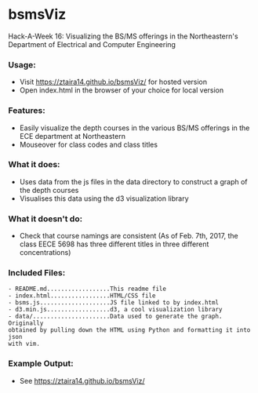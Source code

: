 # bsmsViz
Hack-A-Week 16: Visualizing the BS/MS offerings in the Northeastern's
Department of Electrical and Computer Engineering

### Usage:
- Visit https://ztaira14.github.io/bsmsViz/ for hosted version
- Open index.html in the browser of your choice for local version

### Features:
- Easily visualize the depth courses in the various BS/MS offerings in the
ECE department at Northeastern 
- Mouseover for class codes and class titles

### What it does:
- Uses data from the js files in the data directory to construct a graph
of the depth courses
- Visualises this data using the d3 visualization library

### What it doesn't do:
- Check that course namings are consistent (As of Feb. 7th, 2017, the class
EECE 5698 has three different titles in three different concentrations)

### Included Files:
```
- README.md..................This readme file
- index.html.................HTML/CSS file
- bsms.js....................JS file linked to by index.html
- d3.min.js..................d3, a cool visualization library
- data/......................Data used to generate the graph. Originally
obtained by pulling down the HTML using Python and formatting it into json
with vim.
```

### Example Output:
- See https://ztaira14.github.io/bsmsViz/
